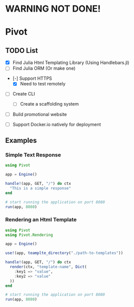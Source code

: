 # WARNING NOT DONE!

# Pivot

## TODO List

- [x] Find Julia Html Templating Library (Using Handlebars.jl)
- [ ] Find Julia ORM (Or make one)
- [-] Support HTTPS 
  - [x] Need to test remotely
- [ ] Create CLI
  - [ ] Create a scaffolding system
- [ ] Build promotional website
- [ ] Support Docker.io natively for deployment
 

## Examples

### Simple Text Response
```julia
using Pivot

app = Engine()

handle!(app, GET, "/") do ctx
  "This is a simple response"
end

# start running the application on port 8080
run(app, 8080)
```

### Rendering an Html Template
```julia
using Pivot
using Pivot.Rendering

app = Engine()

use!(app, teamplte_directory("./path-to-templates"))

handle!(app, GET, "/") do ctx
  render(ctx, "template-name", Dict(
    :key1 => "value",
    :key2 => "value"
  ))
end

# start running the application on port 8080
run(app, 8080)
```
